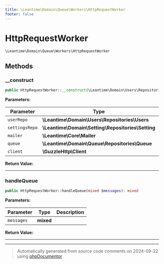 ```yaml
---
title: \Leantime\Domain\Queue\Workers\HttpRequestWorker
footer: false
---
```


# HttpRequestWorker




`\Leantime\Domain\Queue\Workers\HttpRequestWorker`




## Methods

### __construct



```php
public HttpRequestWorker::__construct(\Leantime\Domain\Users\Repositories\Users $userRepo, \Leantime\Domain\Setting\Repositories\Setting $settingsRepo, \Leantime\Core\Mailer $mailer, \Leantime\Domain\Queue\Repositories\Queue $queue, \GuzzleHttp\Client $client): mixed
```








**Parameters:**

| Parameter | Type | Description |
|-----------|------|-------------|
| `userRepo` | **\Leantime\Domain\Users\Repositories\Users** |  |
| `settingsRepo` | **\Leantime\Domain\Setting\Repositories\Setting** |  |
| `mailer` | **\Leantime\Core\Mailer** |  |
| `queue` | **\Leantime\Domain\Queue\Repositories\Queue** |  |
| `client` | **\GuzzleHttp\Client** |  |


**Return Value:**





---
### handleQueue



```php
public HttpRequestWorker::handleQueue(mixed $messages): mixed
```








**Parameters:**

| Parameter | Type | Description |
|-----------|------|-------------|
| `messages` | **mixed** |  |


**Return Value:**





---


---
> Automatically generated from source code comments on 2024-09-22 using [phpDocumentor](http://www.phpdoc.org/)
